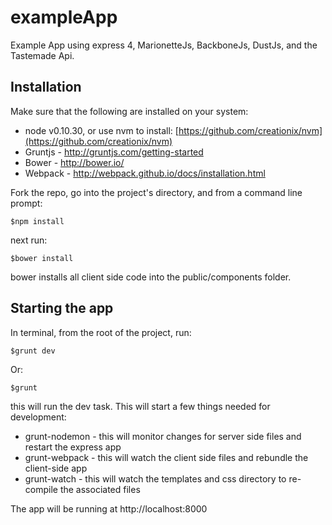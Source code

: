 exampleApp
================

Example App using express 4, MarionetteJs, BackboneJs, DustJs, and the Tastemade Api.

## Installation

Make sure that the following are installed on your system:

* node v0.10.30, or use nvm to install: [https://github.com/creationix/nvm](https://github.com/creationix/nvm)
* Gruntjs - http://gruntjs.com/getting-started
* Bower - http://bower.io/
* Webpack - http://webpack.github.io/docs/installation.html

Fork the repo, go into the project's directory, and from a command line prompt:

    $npm install

next run:

    $bower install

bower installs all client side code into the public/components folder.

## Starting the app

In terminal, from the root of the project, run:

    $grunt dev

Or:

    $grunt

this will run the dev task. This will start a few things needed for development:

* grunt-nodemon - this will monitor changes for server side files and restart the express app
* grunt-webpack - this will watch the client side files and rebundle the client-side app
* grunt-watch - this will watch the templates and css directory to re-compile the associated files

The app will be running at http://localhost:8000
